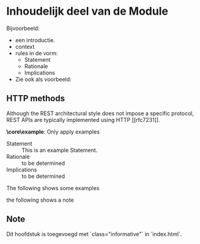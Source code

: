# Inhoudelijk deel van de Module

Bijvoorbeeld:

- een introductie.
- context
- rules in de vorm:
  - Statement
  - Rationale
  - Implications
- Zie ook als voorbeeld:

## HTTP methods

Although the REST architectural style does not impose a specific protocol, REST APIs are typically implemented using HTTP [[rfc7231]].

<div class="rule" id="\core\example">
   <p class="rulelab"><b>\core\example</b>: Only apply examples</p>
   <dl>
      <dt>Statement</dt>
      <dd>
         This is an example Statement.
      </dd>
      <dt>Rationale</dt>
      <dd>
         to be determined
      </dd>
      <dt>Implications</dt>
      <dd>
         to be determined
      </dd>
   </dl>
   <div class="example">The following shows some examples
   </div>
   <p class="note">the following shows a note</p>
</div>

## Note

<p class="note" title="index">
Dit hoofdstuk is toegevoegd met `class="informative"` in `index.html`.
</p>
